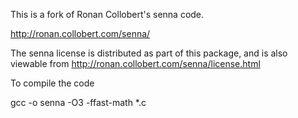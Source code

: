 This is a fork of Ronan Collobert's senna code.

http://ronan.collobert.com/senna/

The senna license is distributed as part of this package, and is also viewable from 
http://ronan.collobert.com/senna/license.html

To compile the code

gcc -o senna -O3 -ffast-math *.c
